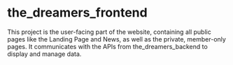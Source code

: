 # the_dreamers_frontend
This project is the user-facing part of the website, containing all public pages like the Landing Page and News, as well as the private, member-only pages. It communicates with the APIs from the_dreamers_backend to display and manage data.
